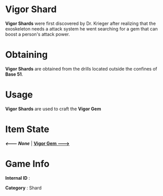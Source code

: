 # Vigor Shard

**Vigor Shards** were first discovered by Dr. Krieger after realizing that the exoskeleton needs a attack system he went searching for a gem that can boost a person's attack power.

# Obtaining

**Vigor Shards** are obtained from the drills located outside the confines of **Base 51**.

# Usage

**Vigor Shards** are used to craft the **Vigor Gem**

# Item State

***<--- None***       | [**Vigor Gem --->**](https://github.com/AlphaMC0/Lone-Martian/blob/main/Gems/Vigor%20Gem.md)

# Game Info

**Internal ID** : 

**Category** : Shard
